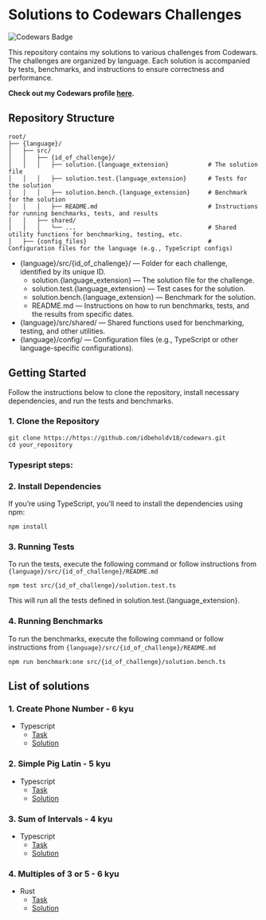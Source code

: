 # Solutions to Codewars Challenges

![Codewars Badge](https://www.codewars.com/users/idbeholdv18/badges/large)

This repository contains my solutions to various challenges from Codewars. The challenges are organized by language.
Each solution is accompanied by tests, benchmarks, and instructions to ensure correctness and performance.

**Check out my Codewars profile [here](https://www.codewars.com/users/idbeholdv18/).**

## Repository Structure

```
root/
├── {language}/
│   ├── src/
│   │   ├── {id_of_challenge}/
│   │   │   ├── solution.{language_extension}           # The solution file
│   │   │   ├── solution.test.{language_extension}      # Tests for the solution
│   │   │   ├── solution.bench.{language_extension}     # Benchmark for the solution
│   │   │   ├── README.md                               # Instructions for running benchmarks, tests, and results
│   │   ├── shared/
│   │   │   └── ...                                     # Shared utility functions for benchmarking, testing, etc.
│   ├── {config_files}                                  # Configuration files for the language (e.g., TypeScript configs)
```

- {language}/src/{id_of_challenge}/ — Folder for each challenge, identified by its unique ID.
    - solution.{language_extension} — The solution file for the challenge.
    - solution.test.{language_extension} — Test cases for the solution.
    - solution.bench.{language_extension} — Benchmark for the solution.
    - README.md — Instructions on how to run benchmarks, tests, and the results from specific dates.
- {language}/src/shared/ — Shared functions used for benchmarking, testing, and other utilities.
- {language}/config/ — Configuration files (e.g., TypeScript or other language-specific configurations).

## Getting Started

Follow the instructions below to clone the repository, install necessary dependencies, and run the tests and benchmarks.

### 1. Clone the Repository

```
git clone https://https://github.com/idbeholdv18/codewars.git
cd your_repository
```

### Typesript steps:

### 2. Install Dependencies

If you’re using TypeScript, you’ll need to install the dependencies using npm:

```
npm install
```

### 3. Running Tests

To run the tests, execute the following command or follow instructions from `{language}/src/{id_of_challenge}/README.md`

```
npm test src/{id_of_challenge}/solution.test.ts
```

This will run all the tests defined in solution.test.{language_extension}.

### 4. Running Benchmarks

To run the benchmarks, execute the following command or follow instructions from
`{language}/src/{id_of_challenge}/README.md`

```
npm run benchmark:one src/{id_of_challenge}/solution.bench.ts
```

## List of solutions

### 1. Create Phone Number - 6 kyu

- Typescript
    - [Task](https://www.codewars.com/kata/525f50e3b73515a6db000b83/train/typescript)
    - [Solution](https://github.com/idbeholdv18/codewars/tree/master/typescript/src/525f50e3b73515a6db000b83)

### 2. Simple Pig Latin - 5 kyu

- Typescript
    - [Task](https://www.codewars.com/kata/520b9d2ad5c005041100000f/train/typescript)
    - [Solution](https://github.com/idbeholdv18/codewars/tree/master/typescript/src/520b9d2ad5c005041100000f)

### 3. Sum of Intervals - 4 kyu

- Typescript
    - [Task](https://www.codewars.com/kata/52b7ed099cdc285c300001cd/train/typescript)
    - [Solution](https://github.com/idbeholdv18/codewars/tree/master/typescript/src/52b7ed099cdc285c300001cd)

### 4. Multiples of 3 or 5 - 6 kyu

- Rust
  - [Task](https://www.codewars.com/kata/514b92a657cdc65150000006/train/rust)
  - [Solution](https://github.com/idbeholdv18/codewars/tree/master/rust/src/tasks/multiples_of_3_or_5.rs)